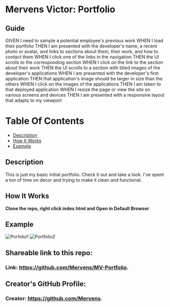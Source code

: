 # Mervens Victor: Portfolio

## Guide
GIVEN I need to sample a potential employee's previous work
WHEN I load their portfolio
THEN I am presented with the developer's name, a recent photo or avatar, and links to sections about them, their work, and how to contact them
WHEN I click one of the links in the navigation
THEN the UI scrolls to the corresponding section
WHEN I click on the link to the section about their work
THEN the UI scrolls to a section with titled images of the developer's applications
WHEN I am presented with the developer's first application
THEN that application's image should be larger in size than the others
WHEN I click on the images of the applications
THEN I am taken to that deployed application
WHEN I resize the page or view the site on various screens and devices
THEN I am presented with a responsive layout that adapts to my viewport

# Table Of Contents
- [Description](#description)
- [How It Works](#how-it-works)
- [Example](#example)

## Description  
This is just my basic initial portfolio. Check it out and take a look. I've spent a ton of time on decor and trying to make it clean and functional.

## How It Works  

**Clone the repo, right click index.html and Open in Default Browser**


## Example
![Porfolio1]()
![Portfolio2]()

## Shareable link to this repo:  

### Link: **https://github.com/Mervens/MV-Portfolio.**  

## Creator's GitHub Profile:  

### Creator: **https://github.com/Mervens.**

